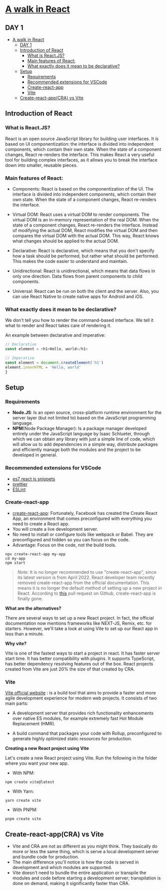 # [A walk in React](/README.md)

## DAY 1

- [A walk in React](#a-walk-in-react)
  - [DAY 1](#day-1)
  - [Introduction of React](#introduction-of-react)
    - [What is React.JS?](#what-is-reactjs)
    - [Main features of React:](#main-features-of-react)
    - [What exactly does it mean to be declarative?](#what-exactly-does-it-mean-to-be-declarative)
  - [Setup](#setup)
    - [Requirements](#requirements)
    - [Recommended extensions for VSCode](#recommended-extensions-for-vscode)
    - [Create-react-app](#create-react-app)
    - [Vite](#vite)
  - [Create-react-app(CRA) vs Vite](#create-react-appcra-vs-vite)

## Introduction of React

### What is React.JS?

React is an open source JavaScript library for building user interfaces. It is based on UI componentization: the interface is divided into independent components, which contain their own state. When the state of a component changes, React re-renders the interface.
This makes React a very useful tool for building complex interfaces, as it allows you to break the interface down into smaller, reusable pieces.

### Main features of React:

- Components: React is based on the componentization of the UI. The interface is divided into independent components, which contain their own state. When the state of a component changes, React re-renders the interface.

- Virtual DOM: React uses a virtual DOM to render components. The virtual DOM is an in-memory representation of the real DOM. When the state of a component changes, React re-renders the interface. Instead of modifying the actual DOM, React modifies the virtual DOM and then compares the virtual DOM with the actual DOM. This way, React knows what changes should be applied to the actual DOM.

- Declarative: React is declarative, which means that you don't specify how a task should be performed, but rather what should be performed. This makes the code easier to understand and maintain.

- Unidirectional: React is unidirectional, which means that data flows in only one direction. Data flows from parent components to child components.

- Universal: React can be run on both the client and the server. Also, you can use React Native to create native apps for Android and iOS.

### What exactly does it mean to be declarative?

We don't tell you how to render the command-based interface. We tell it what to render and React takes care of rendering it.

An example between declarative and imperative:

```javascript
// Declarative
const element = <h1>Hello, world</h1>

// Imperative
const element = document.createElement('h1')
element.innerHTML = 'Hello, world'
}
```

## Setup

### Requirements

- **Node.JS**: Is an open source, cross-platform runtime environment for the server layer (but not limited to) based on the JavaScript programming language.
- **NPM**(Node Package Manager): Is a package manager developed entirely under the JavaScript language by Isaac Schlueter, through which we can obtain any library with just a simple line of code, which will allow us to add dependencies in a simple way, distribute packages and efficiently manage both the modules and the project to be developed in general.

### Recommended extensions for VSCode
- [es7 react js snippets](https://marketplace.visualstudio.com/items?itemName=dsznajder.es7-react-js-snippets)
- [prettier](https://marketplace.visualstudio.com/items?itemName=esbenp.prettier-vscode)
- [ESLint](https://marketplace.visualstudio.com/items?itemName=dbaeumer.vscode-eslint)
### Create-react-app
- [create-react-app](https://create-react-app.dev): Fortunately, Facebook has created the Create React App, an environment that comes preconfigured with everything you need to create a React app.
- You will create a live development server.
- No need to install or configure tools like webpack or Babel. They are preconfigured and hidden so you can focus on the code.
- Advantage: Focus on the code, not the build tools.

```
npx create-react-app my-app
cd my-app
npm start
```

> *Note:* It is no longer recommended to use "create-react-app", since its latest version is from April 2022. 
> React developer team recently removed create-react-app from the official documentation. This means it is no longer the default method of setting up a new project in React. According to [this](https://github.com/reactjs/react.dev/pull/5487) pull request on Github, create-react-app is finally gone.
>
> 

**What are the alternatives?**

There are several ways to set up a new React project. In fact, the official documentation now mentions frameworks like NEXT-JS, Remix, etc. for starters. However, we'll take a look at using Vite to set up our React app in less than a minute.

**Why vite?**

Vite is one of the fastest ways to start a project in react. It has faster server start time. It has better compatibility with plugins. It supports TypeScript, has better dependency resolving features out of the box. React projects created from Vite are just 20% the size of that created by CRA.
### Vite
 [Vite official website](https://vitejs.dev) : is a build tool that aims to provide a faster and more agile development experience for modern web projects. It consists of two main parts:

- A development server that provides rich functionality enhancements over native ES modules, for example extremely fast Hot Module Replacement (HMR).

- A build command that packages your code with Rollup, preconfigured to generate highly optimized static resources for production.
  
**Creating a new React project using Vite**

Let's create a new React project using Vite. Run the following in the folder where you want your new app.

- With NPM:


```
npm create vite@latest
```

- With Yarn: 

```
yarn create vite
```
- With PNPM:
```
pnpm create vite
```


## Create-react-app(CRA) vs Vite

- Vite and CRA are not as different as you might think. They basically do more or less the same thing, which is serve a local development server and bundle code for production.
- The main difference you'll notice is how the code is served in development and which modules are supported.
- Vite doesn't need to bundle the entire application or transpile the modules and code before starting a development server; transpilation is done on demand, making it significantly faster than CRA.